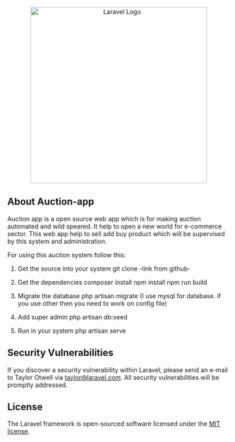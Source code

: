 <p align="center"><a href="https://laravel.com" target="_blank"><img src="https://raw.githubusercontent.com/laravel/art/master/logo-lockup/5%20SVG/2%20CMYK/1%20Full%20Color/laravel-logolockup-cmyk-red.svg" width="400" alt="Laravel Logo"></a></p>

## About Auction-app

Auction app is a open source web app which is for making auction automated and wild speared. It help to open a new world for e-commerce sector. This web app help to sell add buy product which will be supervised by this system and administration.

For using this auction system follow this:
1. Get the source into your system
    git clone -link from github-

2. Get the dependencies
    composer install
    npm install
    npm run build

3. Migrate the database
    php artisan migrate
    (I use mysql for database. if you use other then you need to work on config file)
4. Add super admin
    php artisan db:seed
    
5. Run in your system
    php artisan serve


## Security Vulnerabilities

If you discover a security vulnerability within Laravel, please send an e-mail to Taylor Otwell via [taylor@laravel.com](mailto:taylor@laravel.com). All security vulnerabilities will be promptly addressed.

## License

The Laravel framework is open-sourced software licensed under the [MIT license](https://opensource.org/licenses/MIT).
